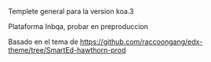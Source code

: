 Templete general para la version koa.3

Plataforma Inbqa, probar en preproduccion

Basado en el tema de https://github.com/raccoongang/edx-theme/tree/SmartEd-hawthorn-prod


